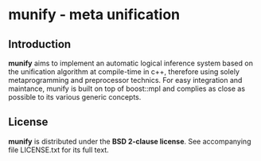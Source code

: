 # munify - meta unification #

## Introduction ##

**munify** aims to implement an automatic logical inference system based on the unification algorithm at compile-time in c++, 
therefore using solely metaprogramming and preprocessor technics. 
For easy integration and maintance, munify is built on top of boost::mpl and complies as close as possible to its various generic concepts.

## License ##

**munify** is distributed under the **BSD 2-clause license**. See accompanying file LICENSE.txt for its full text.